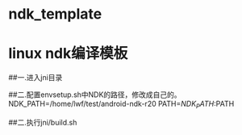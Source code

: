 # ndk_template
# linux ndk编译模板

##一.进入jni目录

##二.配置envsetup.sh中NDK的路径，修改成自己的。
NDK_PATH=/home/lwf/test/android-ndk-r20
PATH=$NDK_PATH:$PATH

##二.执行jni/build.sh
